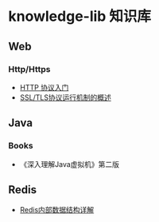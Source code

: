 # knowledge-lib 知识库



## Web
### Http/Https
  * [HTTP 协议入门](http://www.ruanyifeng.com/blog/2016/08/http.html)
  * [SSL/TLS协议运行机制的概述](http://www.ruanyifeng.com/blog/2014/02/ssl_tls.html)

## Java

### Books
   * 《深入理解Java虚拟机》第二版

## Redis

   * [Redis内部数据结构详解](http://mp.weixin.qq.com/s?__biz=MzA4NTg1MjM0Mg==&mid=509777776&idx=1&sn=e56f24bdf2de7e25515fe9f25ef57557&mpshare=1&scene=1&srcid=1010HdkIxon3icsWNmTyecI6#rd)
